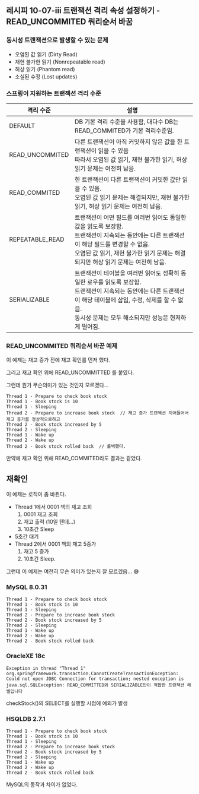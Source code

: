 ## 레시피 10-07-iii 트랜잭션 격리 속성 설정하기 - READ_UNCOMMITED 쿼리순서 바꿈

### 동시성 트랜잭션으로 발생할 수 있는 문제

* 오염된 값 읽기 (Dirty Read)
* 재현 불가한 읽기 (Nonrepeatable read)
* 허상 읽기 (Phantom read)
* 소실된 수정 (Lost updates)



### 스프링이 지원하는 트랜젝션 격리 수준

| 격리 수준       | 설명                                                         |
| --------------- | ------------------------------------------------------------ |
| DEFAULT         | DB 기본 격리 수준을 사용함, 대다수 DB는 READ_COMMITED가 기본 격리수준임. |
| READ_UNCOMMITED | 다른 트랜잭션이 아직 커밋하지 않은 값을 한 트랜잭션이 읽을 수 있음<br />따라서 오염된 값 읽기, 재현 불가한 읽기, 허상 읽기 문제는 여전히 남음. |
| READ_COMMITED   | 한 트랜잭션이 다른 트랜잭션이 커밋한 값만 읽을 수 있음.<br />오염된 값 읽기 문제는 해결되지만, 재현 불가한 읽기, 허상 읽기 문제는 여전히 남음. |
| REPEATABLE_READ | 트랜잭션이 어떤 필드를 여러번 읽어도 동일한 값을 읽도록 보장함.<br />트랜잭션이 지속되는 동안에는 다른 트랜잭션이 해당 필드를 변경할 수 없음.<br />오염된 값 읽기, 재현 불가한 읽기 문제는 해결되지만 허상 읽기 문제는 여전히 남음. |
| SERIALIZABLE    | 트랜잭션이 테이블을 여러번 읽어도 정확히 동일한 로우를 읽도록 보장함.<br />트랜잭션이 지속되는 동안에는 다른 트랜잭션이 해당 테이블에 삽입, 수정, 삭제를 할 수 없음.<br />동시성 문제는 모두 해소되지만 성능은 현저하게 떨어짐. |



### READ_UNCOMMITED 쿼리순서 바꾼 예제

이 예제는 재고 증가 전에 재고 확인를 먼저 했다.

그리고 재고 확인 위에 READ_UNCOMMITTED 를 붙였다.

그런데 뭔가 무슨의미가 있는 것인지 모르겠다...

```
Thread 1 - Prepare to check book stock
Thread 1 - Book stock is 10
Thread 1 - Sleeping
Thread 2 - Prepare to increase book stock  // 재고 증가 트랜젝션 끼어들어서 재고 증가를 정상적으로하고 
Thread 2 - Book stock increased by 5
Thread 2 - Sleeping 
Thread 1 - Wake up
Thread 2 - Wake up
Thread 2 - Book stock rolled back  // 롤백했다.
```

만약에 재고 확인 위해 READ_COMMITED라도 결과는 같았다.



## 재확인

이 예제는 로직이 좀 바뀐다.

* Thread 1에서 0001 책의 재고 조회
  1. 0001 재고 조회
  2. 재고 출력 (10일 텐데...)
  3. 10초간 Sleep
* 5초간 대기
* Thread 2에서 0001 책의 재고 5증가
  1. 재고 5 증가
  2. 10초간 Sleep.

그런데 이 예제는 여전히 무슨 의미가 있는지 잘 모르겠음... 😅

### MySQL 8.0.31

```
Thread 1 - Prepare to check book stock
Thread 1 - Book stock is 10
Thread 1 - Sleeping
Thread 2 - Prepare to increase book stock
Thread 2 - Book stock increased by 5
Thread 2 - Sleeping
Thread 1 - Wake up
Thread 2 - Wake up
Thread 2 - Book stock rolled back
```



### OracleXE 18c

```
Exception in thread "Thread 1" org.springframework.transaction.CannotCreateTransactionException: Could not open JDBC Connection for transaction; nested exception is java.sql.SQLException: READ_COMMITTED와 SERIALIZABLE만이 적합한 트랜잭션 레벨입니다
```

checkStock()의 SELECT를 실행할 시점에 예외가 발생



### HSQLDB 2.7.1

```
Thread 1 - Prepare to check book stock
Thread 1 - Book stock is 10
Thread 1 - Sleeping
Thread 2 - Prepare to increase book stock
Thread 2 - Book stock increased by 5
Thread 2 - Sleeping
Thread 1 - Wake up
Thread 2 - Wake up
Thread 2 - Book stock rolled back
```

MySQL의 동작과 차이가 없었다.

